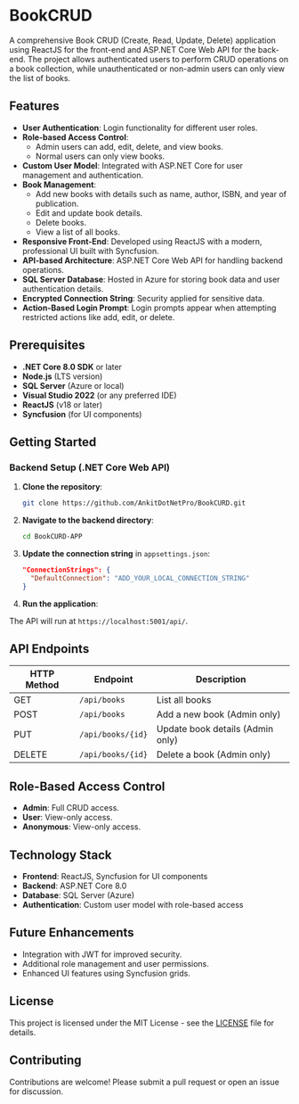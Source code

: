 
# BookCRUD

A comprehensive Book CRUD (Create, Read, Update, Delete) application using ReactJS for the front-end and ASP.NET Core Web API for the back-end. The project allows authenticated users to perform CRUD operations on a book collection, while unauthenticated or non-admin users can only view the list of books.

## Features

- **User Authentication**: Login functionality for different user roles.
- **Role-based Access Control**:
  - Admin users can add, edit, delete, and view books.
  - Normal users can only view books.
- **Custom User Model**: Integrated with ASP.NET Core for user management and authentication.
- **Book Management**:
  - Add new books with details such as name, author, ISBN, and year of publication.
  - Edit and update book details.
  - Delete books.
  - View a list of all books.
- **Responsive Front-End**: Developed using ReactJS with a modern, professional UI built with Syncfusion.
- **API-based Architecture**: ASP.NET Core Web API for handling backend operations.
- **SQL Server Database**: Hosted in Azure for storing book data and user authentication details.
- **Encrypted Connection String**: Security applied for sensitive data.
- **Action-Based Login Prompt**: Login prompts appear when attempting restricted actions like add, edit, or delete.

## Prerequisites

- **.NET Core 8.0 SDK** or later
- **Node.js** (LTS version)
- **SQL Server** (Azure or local)
- **Visual Studio 2022** (or any preferred IDE)
- **ReactJS** (v18 or later)
- **Syncfusion** (for UI components)

## Getting Started

### Backend Setup (.NET Core Web API)

1. **Clone the repository**:
   ```bash
   git clone https://github.com/AnkitDotNetPro/BookCURD.git
   ```

2. **Navigate to the backend directory**:
   ```bash
   cd BookCURD-APP
   ```

3. **Update the connection string** in `appsettings.json`:
   ```json
   "ConnectionStrings": {
     "DefaultConnection": "ADD_YOUR_LOCAL_CONNECTION_STRING"
   }
   ```

4. **Run the application**:
   

The API will run at `https://localhost:5001/api/`.

## API Endpoints

| HTTP Method | Endpoint            | Description                         |
|-------------|---------------------|-------------------------------------|
| GET         | `/api/books`         | List all books                     |
| POST        | `/api/books`         | Add a new book (Admin only)         |
| PUT         | `/api/books/{id}`    | Update book details (Admin only)    |
| DELETE      | `/api/books/{id}`    | Delete a book (Admin only)          |

## Role-Based Access Control

- **Admin**: Full CRUD access.
- **User**: View-only access.
- **Anonymous**: View-only access.

## Technology Stack

- **Frontend**: ReactJS, Syncfusion for UI components
- **Backend**: ASP.NET Core 8.0
- **Database**: SQL Server (Azure)
- **Authentication**: Custom user model with role-based access

## Future Enhancements

- Integration with JWT for improved security.
- Additional role management and user permissions.
- Enhanced UI features using Syncfusion grids.

## License

This project is licensed under the MIT License - see the [LICENSE](LICENSE) file for details.

## Contributing

Contributions are welcome! Please submit a pull request or open an issue for discussion.
